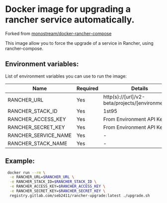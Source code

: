 # Docker image for upgrading a rancher service automatically.

Forked from [monostream/docker-rancher-compose](https://github.com/monostream/docker-rancher-compose)

This image allow you to force the upgrade of a service in Rancher, using rancher-compose.

## Environment variables:

List of environment variables you can use to run the image:

Name                 | Required | Details
-------------------- | -------- | -------------------------------------------------
RANCHER_URL          | Yes      | http(s)://[url]/v2-beta/projects/[environment_id]
RANCHER_STACK_ID     | Yes      | 1st95
RANCHER_ACCESS_KEY   | Yes      | From Environment API Keys
RANCHER_SECRET_KEY   | Yes      | From Environment API Keys
RANCHER_SERVICE_NAME | Yes      | -
RANCHER_STACK_NAME   | Yes      | -

## Example:

```bash
 docker run --rm \
  -e RANCHER_URL=$RANCHER_URL \
  -e RANCHER_STACK_ID=$RANCHER_STACK_ID \
  -e RANCHER_ACCESS_KEY=$RANCHER_ACCESS_KEY \
  -e RANCHER_SECRET_KEY=$RANCHER_SECRET_KEY \
  registry.gitlab.com/seb2411/rancher-upgrade:latest ./upgrade.sh
```

